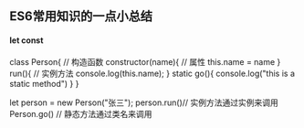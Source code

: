 ## ES6常用知识的一点小总结
 #### let const
class Person{
    // 构造函数
    constructor(name){
        // 属性
        this.name = name
    }
    run(){
        // 实例方法
        console.log(this.name);
    }
    static go(){
        console.log("this is a static method")
    }
}

let person = new Person("张三");
person.run()// 实例方法通过实例来调用
Person.go() // 静态方法通过类名来调用


